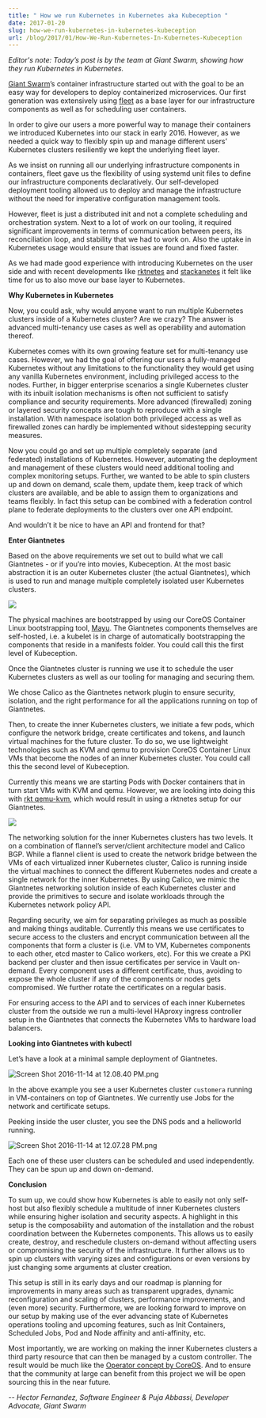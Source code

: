 ```yaml
---
title: " How we run Kubernetes in Kubernetes aka Kubeception "
date: 2017-01-20
slug: how-we-run-kubernetes-in-kubernetes-kubeception
url: /blog/2017/01/How-We-Run-Kubernetes-In-Kubernetes-Kubeception
---
```

_Editor's note: Today’s post is by the team at Giant Swarm, showing how they run Kubernetes in Kubernetes._  

[Giant Swarm](https://giantswarm.io/)’s container infrastructure started out with the goal to be an easy way for developers to deploy containerized microservices. Our first generation was extensively using [fleet](https://github.com/coreos/fleet) as a base layer for our infrastructure components as well as for scheduling user containers.  

In order to give our users a more powerful way to manage their containers we introduced Kubernetes into our stack in early 2016. However, as we needed a quick way to flexibly spin up and manage different users’ Kubernetes clusters resiliently we kept the underlying fleet layer.  

As we insist on running all our underlying infrastructure components in containers, fleet gave us the flexibility of using systemd unit files to define our infrastructure components declaratively. Our self-developed deployment tooling allowed us to deploy and manage the infrastructure without the need for imperative configuration management tools.  

However, fleet is just a distributed init and not a complete scheduling and orchestration system. Next to a lot of work on our tooling, it required significant improvements in terms of communication between peers, its reconciliation loop, and stability that we had to work on. Also the uptake in Kubernetes usage would ensure that issues are found and fixed faster.  

As we had made good experience with introducing Kubernetes on the user side and with recent developments like [rktnetes](http://blog.kubernetes.io/2016/07/rktnetes-brings-rkt-container-engine-to-Kubernetes.html) and [stackanetes](https://github.com/stackanetes/stackanetes) it felt like time for us to also move our base layer to Kubernetes.  



**Why Kubernetes in Kubernetes**



Now, you could ask, why would anyone want to run multiple Kubernetes clusters inside of a Kubernetes cluster? Are we crazy? The answer is advanced multi-tenancy use cases as well as operability and automation thereof.



Kubernetes comes with its own growing feature set for multi-tenancy use cases. However, we had the goal of offering our users a fully-managed Kubernetes without any limitations to the functionality they would get using any vanilla Kubernetes environment, including privileged access to the nodes. Further, in bigger enterprise scenarios a single Kubernetes cluster with its inbuilt isolation mechanisms is often not sufficient to satisfy compliance and security requirements. More advanced (firewalled) zoning or layered security concepts are tough to reproduce with a single installation.&nbsp;With namespace isolation both privileged access as well as firewalled zones can hardly be implemented without sidestepping security measures.



Now you could go and set up multiple completely separate (and federated)&nbsp;installations of Kubernetes. However, automating the deployment and management of these clusters would need additional tooling and complex monitoring setups. Further, we wanted to be able to spin clusters up and down on demand, scale them, update them, keep track of which clusters are available, and be able to assign them to organizations and teams flexibly.&nbsp;In fact this setup can be combined with a federation control plane to federate deployments to the clusters over one API endpoint.



And wouldn’t it be nice to have an API and frontend for that?



**Enter Giantnetes**



Based on the above requirements we set out to build what we call Giantnetes - or if you’re into movies, Kubeception. At the most basic abstraction it is an outer Kubernetes cluster (the actual Giantnetes), which is used to run and manage multiple completely isolated user Kubernetes clusters.  

 ![](https://lh6.googleusercontent.com/jWRQBd96sPwtiG6vE_4DPAvEWrRnXTWVfWE3O4_JeCXYzSaAZPpVQA-s5K8W-GTZdQBYeC-g3rS3LMB_vgz6h8-EVQps0JIcaxoeXI8T6aVOowWtWdxRB78b_K3bxzfvVWGb5cWM)



The physical machines are bootstrapped by using our CoreOS Container Linux bootstrapping tool, [Mayu](https://github.com/giantswarm/mayu). The Giantnetes components themselves are self-hosted, i.e. a kubelet is in charge of automatically bootstrapping the components that reside in a manifests folder. You could call this the first level of Kubeception.



Once the Giantnetes cluster is running we use it to schedule the user Kubernetes clusters as well as our tooling for managing and securing them.



We chose Calico as the Giantnetes network plugin to ensure security, isolation, and the right performance for all the applications running on top of Giantnetes.



Then, to create the inner Kubernetes clusters, we initiate a few pods, which configure the network bridge, create certificates and tokens, and launch virtual machines for the future cluster. To do so, we use lightweight technologies such as KVM and qemu to provision CoreOS Container Linux VMs that become the nodes of an inner Kubernetes cluster. You could call this the second level of Kubeception.&nbsp;



Currently this means we are starting Pods with Docker containers that in turn start VMs with KVM and qemu. However, we are looking into doing this with [rkt qemu-kvm](https://github.com/coreos/rkt/blob/master/Documentation/running-kvm-stage1.md), which would result in using a rktnetes setup for our Giantnetes.  


 ![](https://lh3.googleusercontent.com/fl8PIu5NgS4vRmUDuAGzni3uW-5RTYD0U22rF6fXr_UBfta4cLhQa2CsRNvDrmc2TiIZDRairTDYpn8QiU3Cjf6m8v74vFENCy9MHa3MgvNNEvvcwrwOxhvMe-pNITCDpV41bWBc)



The networking solution for the inner Kubernetes clusters has two levels. It on a combination of flannel’s server/client architecture model and Calico BGP. While a flannel client is used to create the network bridge between the VMs of each virtualized inner Kubernetes cluster, Calico is running inside the virtual machines to connect the different Kubernetes nodes and create a single network for the inner Kubernetes. By using Calico, we mimic the Giantnetes networking solution inside of each Kubernetes cluster and provide the primitives to secure and isolate workloads through the Kubernetes network policy API.



Regarding security, we aim for separating privileges as much as possible and making things auditable. Currently this means we use certificates to secure access to the clusters and encrypt communication between all the components that form a cluster is (i.e. VM to VM, Kubernetes components to each other, etcd master to Calico workers, etc). For this we create a PKI backend per cluster and then issue certificates per service in Vault on-demand. Every component uses a different certificate, thus, avoiding to expose the whole cluster if any of the components or nodes gets compromised. We further rotate the certificates on a regular basis.



For ensuring access to the API and to services of each inner Kubernetes cluster from the outside we run a multi-level HAproxy ingress controller setup in the Giantnetes that connects the Kubernetes VMs to hardware load balancers.



**Looking into Giantnetes with kubectl**



Let’s have a look at a minimal sample deployment of Giantnetes.  

 ![Screen Shot 2016-11-14 at 12.08.40 PM.png](https://lh6.googleusercontent.com/wX9sxvO2um5DeT-mjMpazRWZOvauARHLA2z5wRZC41d4V72nzNQORSxxRxq1dJxZ4Rvw3ji7_ThAntYv-iSUgZl_Eq3gSCNRRHafTuN5rdQ9eo1HwD64LP01GNsSL-SRMA5-RDGW)



In the above example you see a user Kubernetes cluster `customera` running in VM-containers on top of Giantnetes. We currently use Jobs for the network and certificate setups.  

Peeking inside the user cluster, you see the DNS pods and a helloworld running.  

 ![Screen Shot 2016-11-14 at 12.07.28 PM.png](https://lh3.googleusercontent.com/5o88zBSr5-JigMWvVnfN6nmMlKPtEt8-Gw5j_3Rq3QdsvLiHIVoOsow8WfgA5wd8WsA8M9C-MV4AdS04XDzLfzNR4T6ZXqPPAZc-Imbr-Um0B5QajGTtCqIwsMjsSAA9O-un3wvU)



Each one of these user clusters can be scheduled and used independently. They can be spun up and down on-demand.



**Conclusion**



To sum up, we could show how Kubernetes is able to easily not only self-host but also flexibly schedule a multitude of inner Kubernetes clusters while ensuring higher isolation and security aspects. A highlight in this setup is the composability and automation of the installation and the robust coordination between the Kubernetes components. This allows us to easily create, destroy, and reschedule clusters on-demand without affecting users or compromising the security of the infrastructure. It further allows us to spin up clusters with varying sizes and configurations or even versions by just changing some arguments at cluster creation.&nbsp;



This setup is still in its early days and our roadmap is planning for improvements in many areas such as transparent upgrades, dynamic reconfiguration and scaling of clusters, performance improvements, and (even more) security. Furthermore, we are looking forward to improve on our setup by making use of the ever advancing state of Kubernetes operations tooling and upcoming features, such as Init Containers, Scheduled Jobs, Pod and Node affinity and anti-affinity, etc.



Most importantly, we are working on making the inner Kubernetes clusters a third party resource that can then be managed by a custom controller. The result would be much like the [Operator concept by CoreOS](https://coreos.com/blog/introducing-operators.html). And to ensure that the community at large can benefit from this project we will be open sourcing this in the near future.



_-- Hector Fernandez, Software Engineer & Puja Abbassi, Developer Advocate, Giant Swarm_
